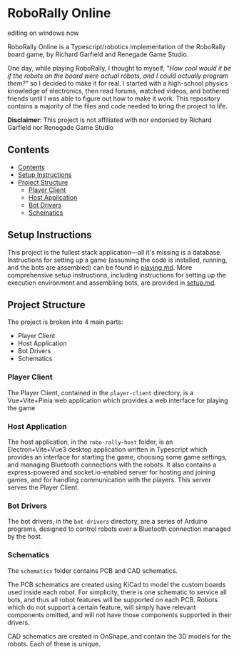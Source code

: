 # RoboRally Online

editing on windows now

RoboRally Online is a Typescript/robotics implementation of the RoboRally board game, by Richard Garfield and Renegade Game Studio.

One day, while playing RoboRally, I thought to myself, _"How cool would it be if the robots on the board were actual robots, and I could actually program them?"_ so I decided to make it for real.
I started with a high-school physics knowledge of electronics, then read forums, watched videos, and bothered friends until I was able to figure out how to make it work.
This repository contains a majority of the files and code needed to bring the project to life.

**Disclaimer**: This project is not affiliated with nor endorsed by Richard Garfield nor Renegade Game Studio

## Contents

* [Contents](#contents)
* [Setup Instructions](#setup-instructions)
* [Project Structure](#project-structure)
    * [Player Client](#player-client)
    * [Host Application](#host-application)
    * [Bot Drivers](#bot-drivers)
    * [Schematics](#schematics)

## Setup Instructions

This project is the fullest stack application&mdash;all it's missing is a database.
Instructions for setting up a game (assuming the code is installed, running, and the bots are assembled) can be found in [playing.md](./doc/playing.md).
More comprehensive setup instructions, including instructions for setting up the execution environment and assembling bots, are provided in [setup.md](./doc/setup.md).

## Project Structure

The project is broken into 4 main parts:

* Player Client
* Host Application
* Bot Drivers
* Schematics

### Player Client

The Player Client, contained in the `player-client` directory, is a Vue+Vite+Pinia web application which provides a web interface for playing the game

### Host Application

The host application, in the `robo-rally-host` folder, is an Electron+Vite+Vue3 desktop application written in Typescript which provides an interface for starting the game, choosing some game settings, and managing Bluetooth connections with the robots.
It also contains a express-powered and socket.io-enabled server for hosting and joining games, and for handling communication with the players.
This server serves the Player Client.

### Bot Drivers

The bot drivers, in the `bot-drivers` directory, are a series of Arduino programs, designed to control robots over a Bluetooth connection managed by the host.

### Schematics

The `schematics` folder contains PCB and CAD schematics.

The PCB schematics are created using KiCad to model the custom boards used inside each robot.
For simplicity, there is one schematic to service all bots, and thus all robot features will be supported on each PCB.
Robots which do not support a certain feature, will simply have relevant components omitted, and will not have those components supported in their drivers.

CAD schematics are created in OnShape, and contain the 3D models for the robots.
Each of these is unique.
